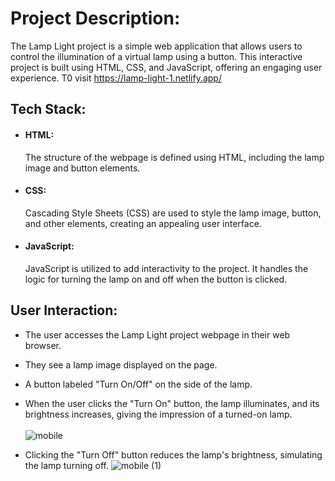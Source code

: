 
 <h1>Project Description:</h1>
 
The Lamp Light project is a simple web application that allows users to control the illumination of a virtual lamp using a button. This interactive project is built using HTML, CSS, and JavaScript, offering an engaging user experience. T0 visit https://lamp-light-1.netlify.app/


<h2>Tech Stack:</h2>

- <h4>HTML:</h4> The structure of the webpage is defined using HTML, including the lamp image and button elements.

- <h4>CSS:</h4> Cascading Style Sheets (CSS) are used to style the lamp image, button, and other elements, creating an appealing user interface.

- <h4>JavaScript:</h4> JavaScript is utilized to add interactivity to the project. It handles the logic for turning the lamp on and off when the button is clicked.

<h2>User Interaction:</h2>

- The user accesses the Lamp Light project webpage in their web browser.

- They see a lamp image displayed on the page.

- A button labeled "Turn On/Off" on the side of the lamp.

- When the user clicks the "Turn On" button, the lamp illuminates, and its brightness increases, giving the impression of a turned-on lamp.<br><br>
![mobile](https://github.com/Pardeepsharma01/Lamp-light/assets/122151205/e2a8ff88-d43f-4ea0-809e-1160a732fc3d)

- Clicking the "Turn Off" button reduces the lamp's brightness, simulating the lamp turning off.
  ![mobile (1)](https://github.com/Pardeepsharma01/Lamp-light/assets/122151205/8a2ac15c-69a3-4abc-baeb-da5ea77db747)





